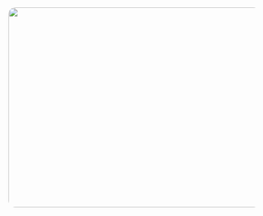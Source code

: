 <!-- <center><font color="blue" size="5">表面科学与薄膜技术期刊</font></center>    -->

<!-- <img src="../assets/images/appliedsurfacescience.gif" alt="" width="260" height="200">
<img src="../assets/images/surfacescience.jpeg" alt="" width="260" height="200">
<img src="../assets/images/surfacescience1.jpeg" alt="" width="260" height="200">
<img src="../assets/images/thinsolidfilm.jpeg" alt="" width="260" height="200">
<img src="../assets/images/surfaceandcoatingstechnology.jpeg" alt="" width="260" height="200">
<img src="../assets/images/sol-gel.jpeg" alt="" width="260" height="200">
<img src="../assets/images/surfacescienceandcatalysis.jpeg" alt="" width="260" height="200">
<img src="../assets/images/advanced-functional-materials.jpeg" alt="" width="260" height="200"> -->
<style>
img {
    border-radius: 14px;
}
</style>

<img src="../assets/images/主页照片gxwphoto.jpg" alt="" width="1100" height="400">
